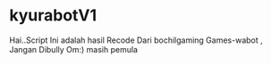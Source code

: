 # kyurabotV1
Hai..Script Ini adalah hasil Recode Dari bochilgaming Games-wabot , Jangan Dibully Om:) masih pemula
